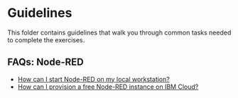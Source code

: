 # Guidelines

This folder contains guidelines that walk you through common tasks needed to complete the exercises.

## FAQs: Node-RED
- [How can I start Node-RED on my local workstation?](./node-red-workstation)
- [How can I provision a free Node-RED instance on IBM Cloud?](./node-red-cloud)
